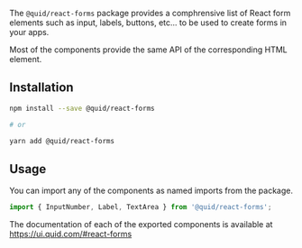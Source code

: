 The `@quid/react-forms` package provides a comphrensive list of React form elements
such as input, labels, buttons, etc... to be used to create forms in your apps.

Most of the components provide the same API of the corresponding HTML element.

## Installation

```bash
npm install --save @quid/react-forms

# or

yarn add @quid/react-forms
```

## Usage

You can import any of the components as named imports from the package.

```js static
import { InputNumber, Label, TextArea } from '@quid/react-forms';
```

<!-- NPM_ONLY> -->

The documentation of each of the exported components is available at https://ui.quid.com/#react-forms

<!-- <NPM_ONLY -->
